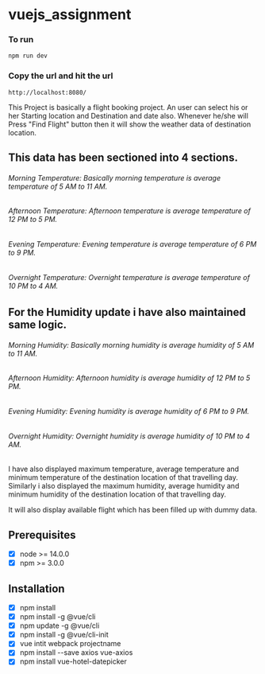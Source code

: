 # vuejs_assignment
### To run
```
npm run dev
```
### Copy the url and hit the url
```
http://localhost:8080/
```
This Project is basically a flight booking project.
An user can select his or her Starting location and Destination and date also.
Whenever he/she will Press "Find Flight" button then it will show the weather data of destination location.

## This data has been sectioned into 4 sections.
###### Morning Temperature: Basically morning temperature is average temperature of 5 AM to 11 AM.
###### Afternoon Temperature: Afternoon temperature is average temperature of 12 PM to 5 PM.
###### Evening Temperature: Evening temperature is average temperature of 6 PM to 9 PM.
###### Overnight Temperature: Overnight temperature is average temperature of 10 PM to 4 AM.

## For the Humidity update i have also maintained same logic. 
###### Morning Humidity: Basically morning humidity is average humidity of 5 AM to 11 AM.
###### Afternoon Humidity: Afternoon humidity is average humidity of 12 PM to 5 PM.
###### Evening Humidity: Evening humidity is average humidity of 6 PM to 9 PM.
###### Overnight Humidity: Overnight humidity is average humidity of 10 PM to 4 AM.

I have also displayed maximum temperature, average temperature and minimum temperature of the destination location of that travelling day.
Similarly i also displayed the maximum humidity, average humidity and minimum humidity of the destination location of that travelling day.

It will also display available flight which has been filled up with dummy data.


## Prerequisites
- [x] node >= 14.0.0
- [x] npm >= 3.0.0

## Installation
- [x] npm install 
- [x] npm install -g @vue/cli
- [x] npm update -g @vue/cli
- [x] npm install -g @vue/cli-init
- [x] vue intit webpack projectname
- [x] npm install --save axios vue-axios
- [x] npm install vue-hotel-datepicker 
